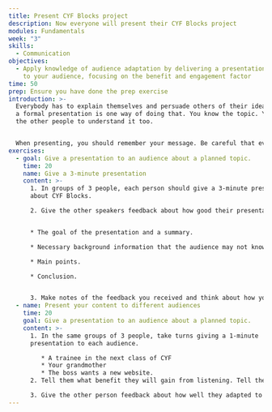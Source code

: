 ```yaml
---
title: Present CYF Blocks project
description: Now everyone will present their CYF Blocks project
modules: Fundamentals
week: "3"
skills:
  - Communication
objectives:
  - Apply knowledge of audience adaptation by delivering a presentation adapted
    to your audience, focusing on the benefit and engagement factor
time: 50
prep: Ensure you have done the prep exercise
introduction: >-
  Everybody has to explain themselves and persuade others of their ideas. Giving
  a formal presentation is one way of doing that. You know the topic. You want
  the other people to understand it too.


  When presenting, you should remember your message. Be careful that everything you do and say helps the audience understand.
exercises:
  - goal: Give a presentation to an audience about a planned topic.
    time: 20
    name: Give a 3-minute presentation
    content: >-
      1. In groups of 3 people, each person should give a 3-minute presentation
      about CYF Blocks.

      2. Give the other speakers feedback about how good their presentation was. Did they cover the following:


      * The goal of the presentation and a summary.

      * Necessary background information that the audience may not know.

      * Main points.

      * Conclusion.


      3. Make notes of the feedback you received and think about how you can apply it next time.
  - name: Present your content to different audiences
    time: 20
    goal: Give a presentation to an audience about a planned topic.
    content: >-
      1. In the same groups of 3 people, take turns giving a 1-minute
      presentation to each audience. 

         * A trainee in the next class of CYF
         * Your grandmother
         * The boss wants a new website.
      2. Tell them what benefit they will gain from listening. Tell them the first half of a story or promise a benefit to the audience if they pay attention, such as learning something new.

      3. Give the other person feedback about how well they adapted to their audience.
---
```

